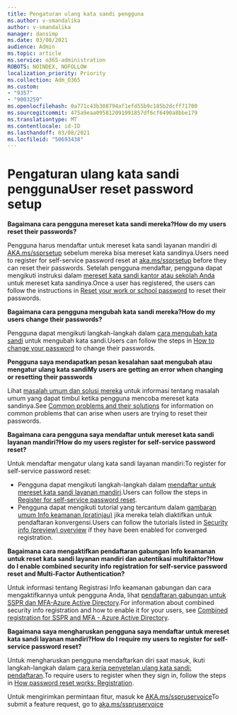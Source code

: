 ```yaml
---
title: Pengaturan ulang kata sandi pengguna
ms.author: v-smandalika
author: v-smandalika
manager: dansimp
ms.date: 03/08/2021
audience: Admin
ms.topic: article
ms.service: o365-administration
ROBOTS: NOINDEX, NOFOLLOW
localization_priority: Priority
ms.collection: Adm_O365
ms.custom:
- "9357"
- "9003259"
ms.openlocfilehash: 0a771c43b308794af1efd55b9c185b2dcff71700
ms.sourcegitcommit: 475a9eaa095812091991857df6cf6490a8bbe179
ms.translationtype: MT
ms.contentlocale: id-ID
ms.lasthandoff: 03/08/2021
ms.locfileid: "50693438"
---
```

# <a name="user-reset-password-setup"></a><span data-ttu-id="34116-102">Pengaturan ulang kata sandi pengguna</span><span class="sxs-lookup"><span data-stu-id="34116-102">User reset password setup</span></span>

<span data-ttu-id="34116-103">**Bagaimana cara pengguna mereset kata sandi mereka?**</span><span class="sxs-lookup"><span data-stu-id="34116-103">**How do my users reset their passwords?**</span></span>

<span data-ttu-id="34116-104">Pengguna harus mendaftar untuk mereset kata sandi layanan mandiri di [AKA.ms/ssprsetup](https://mysignins.microsoft.com/security-info) sebelum mereka bisa mereset kata sandinya.</span><span class="sxs-lookup"><span data-stu-id="34116-104">Users need to register for self-service password reset at [aka.ms/ssprsetup](https://mysignins.microsoft.com/security-info) before they can reset their passwords.</span></span> <span data-ttu-id="34116-105">Setelah pengguna mendaftar, pengguna dapat mengikuti instruksi dalam [mereset kata sandi kantor atau sekolah Anda](https://docs.microsoft.com/azure/active-directory/user-help/active-directory-passwords-update-your-own-password) untuk mereset kata sandinya.</span><span class="sxs-lookup"><span data-stu-id="34116-105">Once a user has registered, the users can follow the instructions in [Reset your work or school password](https://docs.microsoft.com/azure/active-directory/user-help/active-directory-passwords-update-your-own-password) to reset their passwords.</span></span>

<span data-ttu-id="34116-106">**Bagaimana cara pengguna mengubah kata sandi mereka?**</span><span class="sxs-lookup"><span data-stu-id="34116-106">**How do my users change their passwords?**</span></span>

<span data-ttu-id="34116-107">Pengguna dapat mengikuti langkah-langkah dalam [cara mengubah kata sandi](https://docs.microsoft.com/azure/active-directory/user-help/active-directory-passwords-update-your-own-password) untuk mengubah kata sandi.</span><span class="sxs-lookup"><span data-stu-id="34116-107">Users can follow the steps in [How to change your password](https://docs.microsoft.com/azure/active-directory/user-help/active-directory-passwords-update-your-own-password) to change their passwords.</span></span>

<span data-ttu-id="34116-108">**Pengguna saya mendapatkan pesan kesalahan saat mengubah atau mengatur ulang kata sandi**</span><span class="sxs-lookup"><span data-stu-id="34116-108">**My users are getting an error when changing or resetting their passwords**</span></span>

<span data-ttu-id="34116-109">Lihat [masalah umum dan solusi mereka](https://docs.microsoft.com/azure/active-directory/user-help/active-directory-passwords-update-your-own-password) untuk informasi tentang masalah umum yang dapat timbul ketika pengguna mencoba mereset kata sandinya.</span><span class="sxs-lookup"><span data-stu-id="34116-109">See [Common problems and their solutions](https://docs.microsoft.com/azure/active-directory/user-help/active-directory-passwords-update-your-own-password) for information on common problems that can arise when users are trying to reset their passwords.</span></span>

<span data-ttu-id="34116-110">**Bagaimana cara pengguna saya mendaftar untuk mereset kata sandi layanan mandiri?**</span><span class="sxs-lookup"><span data-stu-id="34116-110">**How do my users register for self-service password reset?**</span></span>

<span data-ttu-id="34116-111">Untuk mendaftar mengatur ulang kata sandi layanan mandiri:</span><span class="sxs-lookup"><span data-stu-id="34116-111">To register for self-service password reset:</span></span>

- <span data-ttu-id="34116-112">Pengguna dapat mengikuti langkah-langkah dalam [mendaftar untuk mereset kata sandi layanan mandiri](https://docs.microsoft.com/azure/active-directory/user-help/active-directory-passwords-reset-register).</span><span class="sxs-lookup"><span data-stu-id="34116-112">Users can follow the steps in [Register for self-service password reset](https://docs.microsoft.com/azure/active-directory/user-help/active-directory-passwords-reset-register).</span></span>
- <span data-ttu-id="34116-113">Pengguna dapat mengikuti tutorial yang tercantum dalam [gambaran umum Info keamanan (pratinjau)](https://docs.microsoft.com/azure/active-directory/user-help/security-info-setup-signin) jika mereka telah diaktifkan untuk pendaftaran konvergensi.</span><span class="sxs-lookup"><span data-stu-id="34116-113">Users can follow the tutorials listed in [Security info (preview) overview](https://docs.microsoft.com/azure/active-directory/user-help/security-info-setup-signin) if they have been enabled for converged registration.</span></span>

<span data-ttu-id="34116-114">**Bagaimana cara mengaktifkan pendaftaran gabungan Info keamanan untuk reset kata sandi layanan mandiri dan autentikasi multifaktor?**</span><span class="sxs-lookup"><span data-stu-id="34116-114">**How do I enable combined security info registration for self-service password reset and Multi-Factor Authentication?**</span></span>

<span data-ttu-id="34116-115">Untuk informasi tentang Registrasi Info keamanan gabungan dan cara mengaktifkannya untuk pengguna Anda, lihat [pendaftaran gabungan untuk SSPR dan MFA-Azure Active Directory](https://docs.microsoft.com/azure/active-directory/authentication/concept-registration-mfa-sspr-combined).</span><span class="sxs-lookup"><span data-stu-id="34116-115">For information about combined security info registration and how to enable it for your users, see [Combined registration for SSPR and MFA - Azure Active Directory](https://docs.microsoft.com/azure/active-directory/authentication/concept-registration-mfa-sspr-combined).</span></span>

<span data-ttu-id="34116-116">**Bagaimana saya mengharuskan pengguna saya mendaftar untuk mereset kata sandi layanan mandiri?**</span><span class="sxs-lookup"><span data-stu-id="34116-116">**How do I require my users to register for self-service password reset?**</span></span>

<span data-ttu-id="34116-117">Untuk mengharuskan pengguna mendaftarkan diri saat masuk, ikuti langkah-langkah dalam [cara kerja penyetelan ulang kata sandi: pendaftaran](https://docs.microsoft.com/azure/active-directory/authentication/concept-sspr-howitworks).</span><span class="sxs-lookup"><span data-stu-id="34116-117">To require users to register when they sign in, follow the steps in [How password reset works: Registration](https://docs.microsoft.com/azure/active-directory/authentication/concept-sspr-howitworks).</span></span>

<span data-ttu-id="34116-118">Untuk mengirimkan permintaan fitur, masuk ke [AKA.ms/sspruservoice](https://feedback.azure.com/forums/169401-azure-active-directory/category/166251-self-service-password-reset)</span><span class="sxs-lookup"><span data-stu-id="34116-118">To submit a feature request, go to [aka.ms/sspruservoice](https://feedback.azure.com/forums/169401-azure-active-directory/category/166251-self-service-password-reset)</span></span>



 












